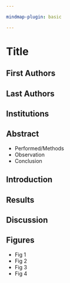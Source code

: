 ```yaml
---

mindmap-plugin: basic

---
```


# Title

## First Authors

## Last Authors

## Institutions

## Abstract
- Performed/Methods
- Observation
- Conclusion

## Introduction

## Results

## Discussion

## Figures
- Fig 1
- Fig 2
- Fig 3
- Fig 4